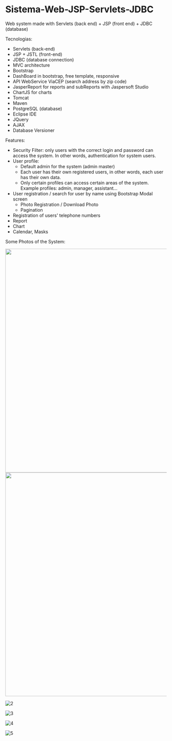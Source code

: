 # Sistema-Web-JSP-Servlets-JDBC
Web system made with Servlets (back end) + JSP (front end) + JDBC (database)

Tecnologias:

* Servlets (back-end)
* JSP + JSTL (front-end)
* JDBC (database connection)
* MVC architecture
* Bootstrap
* DashBoard in bootstrap, free template, responsive
* API WebService ViaCEP (search address by zip code)
* JasperReport for reports and subReports with Jaspersoft Studio
* ChartJS for charts
* Tomcat
* Maven
* PostgreSQL (database)
* Eclipse IDE
* JQuery
* AJAX
* Database Versioner

Features:

* Security Filter: only users with the correct login and password can access the system. In other words, authentication for system users.
* User profile:
  - Default admin for the system (admin master)
  - Each user has their own registered users, in other words, each user has their own data.
  - Only certain profiles can access certain areas of the system. Example profiles: admin, manager, assistant...
* User registration / search for user by name using Bootstrap Modal screen
  - Photo Registration / Download Photo
  - Pagination
* Registration of users' telephone numbers
* Report
* Chart
* Calendar, Masks

Some Photos of the System:

<img src="https://github.com/user-attachments/assets/112f81d3-68d7-4395-bc0b-c4e8c3f4d53e" width="700px">

<img src="https://github.com/user-attachments/assets/9aed0393-87fd-4693-9396-2d50cae49914" width="700px">

![2](https://github.com/user-attachments/assets/9aed0393-87fd-4693-9396-2d50cae49914)

![3](https://github.com/user-attachments/assets/03861183-7c11-429d-a4f8-950175ab9ac0)

![4](https://github.com/user-attachments/assets/368948fc-6054-4e9f-af2b-b57d9d3784eb)

![5](https://github.com/user-attachments/assets/f3c7f992-33af-4aaf-9763-e8a2b2a82efa)





